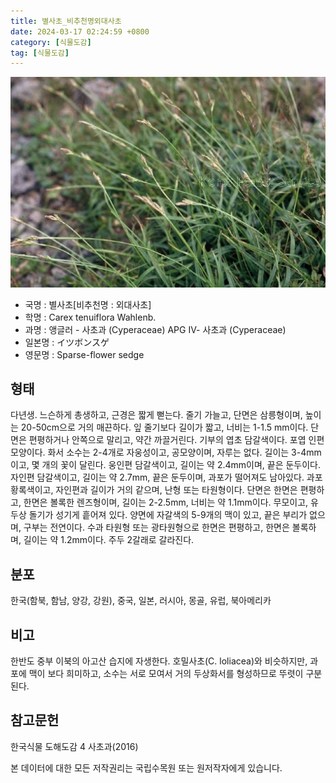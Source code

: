 ```yaml
---
title: 별사초_비추천명외대사초
date: 2024-03-17 02:24:59 +0800
category: [식물도감]
tag: [식물도감]
---
```




![별사초[비추천명 : 외대사초]](/assets/img/fileUpload/plants/basic/Cyperaceae/Carex/4527/1_th2.JPG)
- 국명 : 별사초[비추천명 : 외대사초]
- 학명 : Carex tenuiflora Wahlenb.
- 과명 : 앵글러 - 사초과 (Cyperaceae) APG Ⅳ- 사초과 (Cyperaceae)
- 일본명 : イツボンスゲ
- 영문명 : Sparse-flower sedge


## 형태
다년생. 느슨하게 총생하고, 근경은 짧게 뻗는다. 줄기 가늘고, 단면은 삼릉형이며, 높이는 20-50cm으로 거의 매끈하다. 잎 줄기보다 길이가 짧고, 너비는 1-1.5 mm이다. 단면은 편평하거나 안쪽으로 말리고, 약간 까끌거린다. 기부의 엽초 담갈색이다. 포엽 인편모양이다. 화서 소수는 2-4개로 자웅성이고, 공모양이며, 자루는 없다. 길이는 3-4mm이고, 몇 개의 꽃이 달린다. 웅인편 담갈색이고, 길이는 약 2.4mm이며, 끝은 둔두이다. 자인편 담갈색이고, 길이는 약 2.7mm, 끝은 둔두이며, 과포가 떨어져도 남아있다. 과포 황록색이고, 자인편과 길이가 거의 같으며, 난형 또는 타원형이다. 단면은 한면은 편평하고, 한면은 볼록한 렌즈형이며, 길이는 2-2.5mm, 너비는 약 1.1mm이다. 무모이고, 유두상 돌기가 성기게 흩어져 있다. 양면에 자갈색의 5-9개의 맥이 있고, 끝은 부리가 없으며, 구부는 전연이다. 수과 타원형 또는 광타원형으로 한면은 편평하고, 한면은 볼록하며, 길이는 약 1.2mm이다. 주두 2갈래로 갈라진다.
## 분포
한국(함북, 함남, 양강, 강원), 중국, 일본, 러시아, 몽골, 유럽, 북아메리카
## 비고
한반도 중부 이북의 아고산 습지에 자생한다. 호밀사초(C. loliacea)와 비슷하지만, 과포에 맥이 보다 희미하고, 소수는 서로 모여서 거의 두상화서를 형성하므로 뚜렷이 구분된다.
## 참고문헌
한국식물 도해도감 4 사초과(2016)






본 데이터에 대한 모든 저작권리는 국립수목원 또는 원저작자에게 있습니다.
